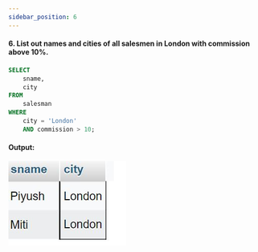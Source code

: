 ```yaml
---
sidebar_position: 6
---
```


#### 6. List out names and cities of all salesmen in London with commission above 10%.

```sql
SELECT
    sname,
    city
FROM
    salesman
WHERE
    city = 'London'
    AND commission > 10;
```

#### Output:

![d](outputs\6.jpg)
